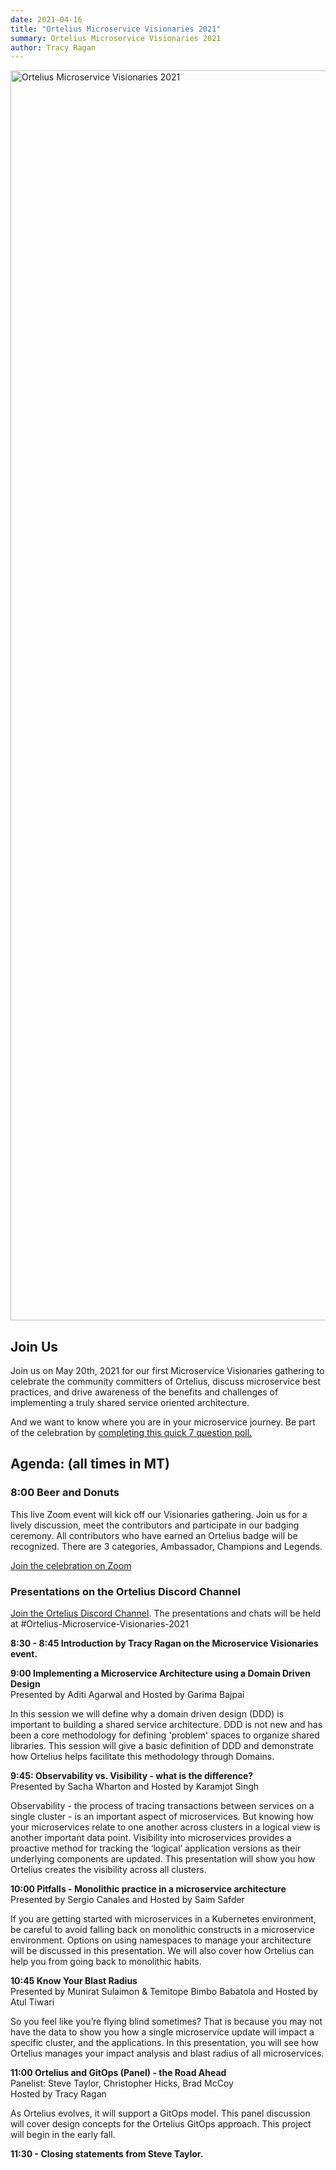 ```yaml
---
date: 2021-04-16
title: "Ortelius Microservice Visionaries 2021"
summary: Ortelius Microservice Visionaries 2021
author: Tracy Ragan
---
```


<div class="col-center">
<img src="/images/ortelius-visonaires-date.png" alt="Ortelius Microservice Visionaries 2021" height="2000px" width="1000px" />
</div>
<p></p>

## Join Us

Join us on May 20th, 2021 for our first Microservice Visionaries gathering to celebrate the community committers of Ortelius, discuss microservice best practices, and drive awareness of the benefits and challenges of implementing a truly shared service oriented architecture.

And we want to know where you are in your microservice journey. Be part of the celebration by [completing this quick 7 question poll.](https://docs.google.com/forms/d/e/1FAIpQLSegf2PaK0fQJg-TqsjmQoGfV_1OxRuX0zFM3qiiKv-9A7pP4w/viewform?usp=sf_link)


## Agenda: (all times in MT)

### 8:00 Beer and Donuts 
This live Zoom event will kick off our Visionaries gathering. Join us for a lively discussion, meet the contributors and participate in our badging ceremony. All contributors who have earned an Ortelius badge will be recognized. There are 3 categories, Ambassador, Champions and Legends.

[Join the celebration on Zoom]( https://us02web.zoom.us/j/88964821479)

### Presentations on the Ortelius Discord Channel 

[Join the Ortelius Discord Channel](https://discord.gg/wM4b5yEFzS). The presentations and chats will be held at #Ortelius-Microservice-Visionaries-2021

<strong> 8:30 - 8:45 Introduction by Tracy Ragan on the Microservice Visionaries event. </strong>

<strong> 9:00 Implementing a Microservice Architecture using a Domain Driven Design </strong> 
<br>Presented by Aditi Agarwal and Hosted by Garima Bajpai  

In this session we will define why a domain driven design (DDD) is important to building a shared service architecture. DDD is not new and has been a core methodology for defining 'problem' spaces to organize shared libraries. This session will give a basic definition of DDD and demonstrate how Ortelius helps facilitate this methodology through Domains.
  
<strong> 9:45: Observability vs. Visibility - what is the difference? </strong> 
<br>Presented by Sacha Wharton and Hosted by Karamjot Singh

Observability - the process of tracing transactions between services on a single cluster - is an important aspect of microservices. But knowing how your microservices relate to one another across clusters in a logical view is another important data point.  Visibility into microservices provides a proactive method for tracking the ‘logical’ application versions as their underlying components are updated. This presentation will show you how Ortelius creates the visibility across all clusters.

<strong> 10:00 Pitfalls - Monolithic practice in a microservice architecture </strong>
<br>Presented by Sergio Canales and Hosted by Saim Safder

If you are getting started with microservices in a Kubernetes environment, be careful to avoid falling back on monolithic constructs in a microservice environment. Options on using namespaces to manage your architecture will be discussed in this presentation. We will also cover how Ortelius can help you from going back to monolithic habits.

<strong> 10:45 Know Your Blast Radius </strong>
<br>Presented by Munirat Sulaimon & Temitope Bimbo Babatola and Hosted by Atul Tiwari 
 
So you feel like you’re flying blind sometimes? That is because you may not have the data to show you how a single microservice update will impact a specific cluster, and the applications. In this presentation, you will see how Ortelius manages your impact analysis and blast radius of all microservices.

<strong> 11:00 Ortelius and GitOps (Panel) - the Road Ahead </strong>
<br>Panelist: Steve Taylor, Christopher Hicks,  Brad McCoy
<br>Hosted by Tracy Ragan

As Ortelius evolves, it will support a GitOps model. This panel discussion will cover design concepts for the Ortelius GitOps approach. This project will begin in the early fall. 

<strong> 11:30 - Closing statements from Steve Taylor.</strong>
